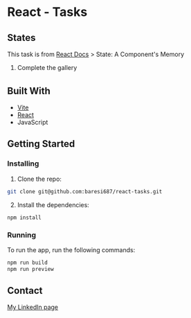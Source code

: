 # React - Tasks

## States

This task is from [React Docs](https://beta.reactjs.org/learn/state-a-components-memory) > State: A Component's Memory<br>

1. Complete the gallery<br>

######

## Built With

- [Vite](https://vitejs.dev/)
- [React](https://reactjs.org//)
- JavaScript

## Getting Started

### Installing

1. Clone the repo:

```bash
git clone git@github.com:baresi687/react-tasks.git
```

2. Install the dependencies:

```
npm install
```

### Running

To run the app, run the following commands:

```bash
npm run build
npm run preview
```

## Contact

[My LinkedIn page](https://www.linkedin.com/in/hreinn-gylfason-b9a48521a/)
